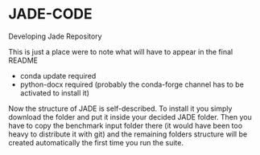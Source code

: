 # JADE-CODE
Developing Jade Repository

This is just a place were to note what will have to appear in the final README

- conda update required
- python-docx required (probably the conda-forge channel has to be activated to install it)

Now the structure of JADE is self-described. To install it you simply download the folder and put it inside your decided JADE folder.
Then you have to copy the benchmark input folder there (it would have been too heavy to distribute it with git) and the remaining folders
structure will be created automatically the first time you run the suite.
